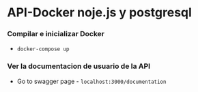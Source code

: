 # API-Docker noje.js y postgresql

### Compilar e inicializar Docker

* `docker-compose up`

### Ver la documentacion de usuario de la API

* Go to swagger page - `localhost:3000/documentation`
